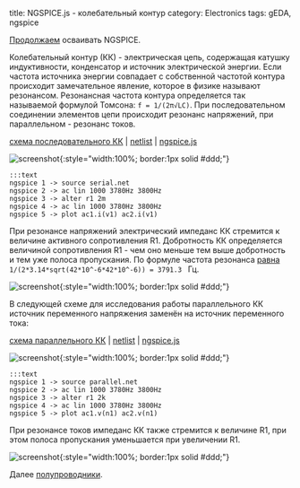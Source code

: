 title: NGSPICE.js - колебательный контур
category: Electronics
tags: gEDA, ngspice

[Продолжаем]({filename}../2016-10-28-ngspice-introduction/2016-10-28-ngspice-introduction.md) осваивать NGSPICE.

Колебательный контур (КК) - электрическая цепь, содержащая катушку индуктивности, конденсатор и источник электрической энергии. Если частота источника энергии совпадает с собственной частотой контура происходит замечательное явление, которое в физике называют резонансом. Резонансная частота контура определяется так называемой формулой Томсона: ```f = 1/(2π√LC)```. При последовательном соединении элементов цепи происходит резонанс напряжений, при параллельном - резонанс токов.

[схема последовательного КК]({attach}serial.sch) | [netlist]({attach}serial.net) | [ngspice.js](https://ngspice.js.org/?gist=5e3f4a6715af6a2a93ffb06da9f3d023)

![screenshot]({attach}show-img-serial.png){:style="width:100%; border:1px solid #ddd;"}

    :::text
    ngspice 1 -> source serial.net
    ngspice 2 -> ac lin 1000 3780Hz 3800Hz
    ngspice 3 -> alter r1 2m
    ngspice 4 -> ac lin 1000 3780Hz 3800Hz
    ngspice 5 -> plot ac1.i(v1) ac2.i(v1)

При резонансе напряжений электрический импеданс КК стремится к величине активного сопротивления R1. Добротность КК определяется величиной сопротивления R1 - чем оно меньше тем выше добротность и тем уже полоса пропускания. По формуле частота резонанса [равна](https://bc.js.org/) ```1/(2*3.14*sqrt(42*10^-6*42*10^-6)) = 3791.3 ``` Гц.

![screenshot]({attach}serial-canvas.png){:style="width:100%; border:1px solid #ddd;"}

В следующей схеме для исследования работы параллельного КК источник переменного напряжения заменён на источник переменного тока:

[схема параллельного КК]({attach}parallel.sch) | [netlist]({attach}parallel.net) | [ngspice.js](https://ngspice.js.org/?gist=21c6cf0b8c1274661bf845c5313b6408)

![screenshot]({attach}show-img-parallel.png){:style="width:100%; border:1px solid #ddd;"}

    :::text
    ngspice 1 -> source parallel.net
    ngspice 2 -> ac lin 1000 3780Hz 3800Hz
    ngspice 3 -> alter r1 2k
    ngspice 4 -> ac lin 1000 3780Hz 3800Hz
    ngspice 5 -> plot ac1.v(n1) ac2.v(n1)

При резонансе токов импеданс КК также стремится к величине R1, при этом полоса пропускания уменьшается при увеличении R1. 

![screenshot]({attach}parallel-canvas.png){:style="width:100%; border:1px solid #ddd;"}

Далее [полупроводники]({filename}../2016-10-31-ngspice-diode/2016-10-31-ngspice-diode.md).